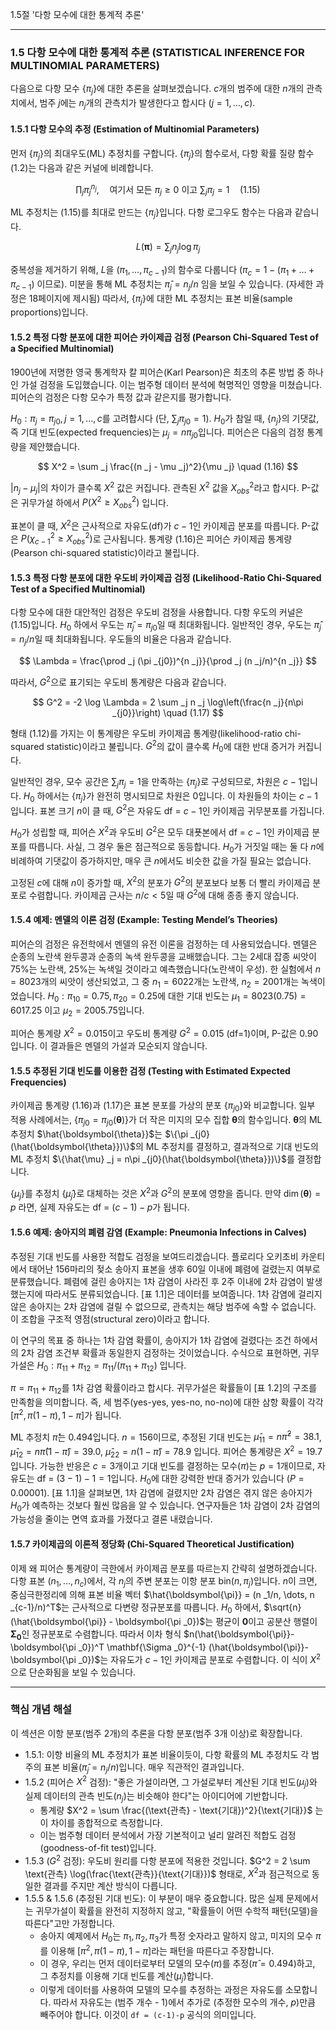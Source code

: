 1.5절 '다항 모수에 대한 통계적 추론' 

---

### 1.5 다항 모수에 대한 통계적 추론 (STATISTICAL INFERENCE FOR MULTINOMIAL PARAMETERS)

다음으로 다항 모수 $\{\pi _j\}$에 대한 추론을 살펴보겠습니다. $c$개의 범주에 대한 $n$개의 관측치에서, 범주 $j$에는 $n _j$개의 관측치가 발생한다고 합시다 ($j=1, \dots, c$).

#### 1.5.1 다항 모수의 추정 (Estimation of Multinomial Parameters)

먼저 $\{\pi _j\}$의 최대우도(ML) 추정치를 구합니다. $\{\pi _j\}$의 함수로서, 다항 확률 질량 함수 (1.2)는 다음과 같은 커널에 비례합니다.

$$ \prod _j \pi _j^{n _j}, \quad \text{여기서 모든 } \pi _j \ge 0 \text{ 이고 } \sum _j \pi _j = 1 \quad (1.15) $$

ML 추정치는 (1.15)를 최대로 만드는 $\{\pi _j\}$입니다. 다항 로그우도 함수는 다음과 같습니다.

$$ L(\boldsymbol{\pi}) = \sum _j n _j \log \pi _j $$

중복성을 제거하기 위해, $L$을 $(\pi _1, \dots, \pi _{c-1})$의 함수로 다룹니다 ($\pi _c = 1 - (\pi _1 + \dots + \pi _{c-1})$ 이므로). 미분을 통해 ML 추정치는 $\hat{\pi} _j = n _j/n$ 임을 보일 수 있습니다. (자세한 과정은 18페이지에 제시됨) 따라서, $\{\pi _j\}$에 대한 ML 추정치는 표본 비율(sample proportions)입니다.


#### 1.5.2 특정 다항 분포에 대한 피어슨 카이제곱 검정 (Pearson Chi-Squared Test of a Specified Multinomial)

1900년에 저명한 영국 통계학자 칼 피어슨(Karl Pearson)은 최초의 추론 방법 중 하나인 가설 검정을 도입했습니다. 이는 범주형 데이터 분석에 혁명적인 영향을 미쳤습니다. 피어슨의 검정은 다항 모수가 특정 값과 같은지를 평가합니다.

$H _0: \pi _j = \pi _{j0}, j=1, \dots, c$를 고려합시다 (단, $\sum _j \pi _{j0} = 1$). $H _0$가 참일 때, $\{n _j\}$의 기댓값, 즉 기대 빈도(expected frequencies)는 $\mu _j = n\pi _{j0}$입니다. 피어슨은 다음의 검정 통계량을 제안했습니다.

$$ X^2 = \sum _j \frac{(n _j - \mu _j)^2}{\mu _j} \quad (1.16) $$

$|n _j - \mu _j|$의 차이가 클수록 $X^2$ 값은 커집니다. 관측된 $X^2$ 값을 $X^2 _{obs}$라고 합시다. P-값은 귀무가설 하에서 $P(X^2 \ge X^2 _{obs})$ 입니다.

표본이 클 때, $X^2$은 근사적으로 자유도(df)가 $c-1$인 카이제곱 분포를 따릅니다. P-값은 $P(\chi^2 _{c-1} \ge X^2 _{obs})$로 근사됩니다. 통계량 (1.16)은 피어슨 카이제곱 통계량(Pearson chi-squared statistic)이라고 불립니다.

#### 1.5.3 특정 다항 분포에 대한 우도비 카이제곱 검정 (Likelihood-Ratio Chi-Squared Test of a Specified Multinomial)

다항 모수에 대한 대안적인 검정은 우도비 검정을 사용합니다. 다항 우도의 커널은 (1.15)입니다. $H _0$ 하에서 우도는 $\hat{\pi} _j = \pi _{j0}$일 때 최대화됩니다. 일반적인 경우, 우도는 $\hat{\pi} _j = n _j/n$일 때 최대화됩니다. 우도들의 비율은 다음과 같습니다.

$$ \Lambda = \frac{\prod _j (\pi _{j0})^{n _j}}{\prod _j (n _j/n)^{n _j}} $$

따라서, $G^2$으로 표기되는 우도비 통계량은 다음과 같습니다.

$$ G^2 = -2 \log \Lambda = 2 \sum _j n _j \log\left(\frac{n _j}{n\pi _{j0}}\right) \quad (1.17) $$

형태 (1.12)를 가지는 이 통계량은 우도비 카이제곱 통계량(likelihood-ratio chi-squared statistic)이라고 불립니다. $G^2$의 값이 클수록 $H _0$에 대한 반대 증거가 커집니다.

일반적인 경우, 모수 공간은 $\sum _j \pi _j=1$을 만족하는 $\{\pi _j\}$로 구성되므로, 차원은 $c-1$입니다. $H _0$ 하에서는 $\{\pi _j\}$가 완전히 명시되므로 차원은 0입니다. 이 차원들의 차이는 $c-1$입니다. 표본 크기 $n$이 클 때, $G^2$은 자유도 df = $c-1$인 카이제곱 귀무분포를 가집니다.

$H _0$가 성립할 때, 피어슨 $X^2$과 우도비 $G^2$은 모두 대푯본에서 df = $c-1$인 카이제곱 분포를 따릅니다. 사실, 그 경우 둘은 점근적으로 동등합니다. $H _0$가 거짓일 때는 둘 다 $n$에 비례하여 기댓값이 증가하지만, 매우 큰 $n$에서도 비슷한 값을 가질 필요는 없습니다.

고정된 $c$에 대해 $n$이 증가할 때, $X^2$의 분포가 $G^2$의 분포보다 보통 더 빨리 카이제곱 분포로 수렴합니다. 카이제곱 근사는 $n/c < 5$일 때 $G^2$에 대해 종종 좋지 않습니다.

#### 1.5.4 예제: 멘델의 이론 검정 (Example: Testing Mendel’s Theories)

피어슨의 검정은 유전학에서 멘델의 유전 이론을 검정하는 데 사용되었습니다. 멘델은 순종의 노란색 완두콩과 순종의 녹색 완두콩을 교배했습니다. 그는 2세대 잡종 씨앗이 75%는 노란색, 25%는 녹색일 것이라고 예측했습니다(노란색이 우성). 한 실험에서 $n=8023$개의 씨앗이 생산되었고, 그 중 $n _1 = 6022$개는 노란색, $n _2=2001$개는 녹색이었습니다. $H _0: \pi _{10}=0.75, \pi _{20}=0.25$에 대한 기대 빈도는 $\mu _1 = 8023(0.75)=6017.25$ 이고 $\mu _2=2005.75$입니다.

피어슨 통계량 $X^2=0.015$이고 우도비 통계량 $G^2=0.015$ (df=1)이며, P-값은 0.90입니다. 이 결과들은 멘델의 가설과 모순되지 않습니다.

#### 1.5.5 추정된 기대 빈도를 이용한 검정 (Testing with Estimated Expected Frequencies)

카이제곱 통계량 (1.16)과 (1.17)은 표본 분포를 가상의 분포 $\{\pi _{j0}\}$와 비교합니다. 일부 적용 사례에서는, $\{\pi _{j0} = \pi _{j0}(\boldsymbol{\theta})\}$가 더 작은 미지의 모수 집합 $\boldsymbol{\theta}$의 함수입니다. $\boldsymbol{\theta}$의 ML 추정치 $\hat{\boldsymbol{\theta}}$는 $\{\pi _{j0}(\hat{\boldsymbol{\theta}})\}$의 ML 추정치를 결정하고, 결과적으로 기대 빈도의 ML 추정치 $\{\hat{\mu} _j = n\pi _{j0}(\hat{\boldsymbol{\theta}})\}$를 결정합니다.

$\{\mu _j\}$를 추정치 $\{\hat{\mu} _j\}$로 대체하는 것은 $X^2$과 $G^2$의 분포에 영향을 줍니다. 만약 $\dim(\boldsymbol{\theta})=p$ 라면, 실제 자유도는 df = $(c-1)-p$가 됩니다.

#### 1.5.6 예제: 송아지의 폐렴 감염 (Example: Pneumonia Infections in Calves)

추정된 기대 빈도를 사용한 적합도 검정을 보여드리겠습니다. 플로리다 오키초비 카운티에서 태어난 156마리의 젖소 송아지 표본을 생후 60일 이내에 폐렴에 걸렸는지 여부로 분류했습니다. 폐렴에 걸린 송아지는 1차 감염이 사라진 후 2주 이내에 2차 감염이 발생했는지에 따라서도 분류되었습니다. [표 1.1]은 데이터를 보여줍니다. 1차 감염에 걸리지 않은 송아지는 2차 감염에 걸릴 수 없으므로, 관측치는 해당 범주에 속할 수 없습니다. 이 조합을 구조적 영점(structural zero)이라고 합니다.

이 연구의 목표 중 하나는 1차 감염 확률이, 송아지가 1차 감염에 걸렸다는 조건 하에서의 2차 감염 조건부 확률과 동일한지 검정하는 것이었습니다. 수식으로 표현하면, 귀무가설은 $H _0: \pi _{11}+\pi _{12} = \pi _{11}/(\pi _{11}+\pi _{12})$ 입니다.

$\pi = \pi _{11}+\pi _{12}$를 1차 감염 확률이라고 합시다. 귀무가설은 확률들이 [표 1.2]의 구조를 만족함을 의미합니다. 즉, 세 범주(yes-yes, yes-no, no-no)에 대한 삼항 확률이 각각 $[\pi^2, \pi(1-\pi), 1-\pi]$가 됩니다.

ML 추정치 $\hat{\pi}$는 0.494입니다. $n=156$이므로, 추정된 기대 빈도는 $\hat{\mu} _{11}=n\hat{\pi}^2=38.1$, $\hat{\mu} _{12}=n\hat{\pi}(1-\hat{\pi})=39.0$, $\hat{\mu} _{22}=n(1-\hat{\pi})=78.9$ 입니다. 피어슨 통계량은 $X^2=19.7$입니다. 가능한 반응은 $c=3$개이고 기대 빈도를 결정하는 모수($\pi$)는 $p=1$개이므로, 자유도는 df = $(3-1)-1=1$입니다. $H _0$에 대한 강력한 반대 증거가 있습니다 ($P=0.00001$). [표 1.1]을 살펴보면, 1차 감염에 걸렸지만 2차 감염은 겪지 않은 송아지가 $H _0$가 예측하는 것보다 훨씬 많음을 알 수 있습니다. 연구자들은 1차 감염이 2차 감염의 가능성을 줄이는 면역 효과를 가졌다고 결론 내렸습니다.

#### 1.5.7 카이제곱의 이론적 정당화 (Chi-Squared Theoretical Justification)

이제 왜 피어슨 통계량이 극한에서 카이제곱 분포를 따르는지 간략히 설명하겠습니다. 다항 표본 $(n _1, \dots, n _c)$에서, 각 $n _j$의 주변 분포는 이항 분포 $\text{bin}(n, \pi _j)$입니다. $n$이 크면, 중심극한정리에 의해 표본 비율 벡터 $\hat{\boldsymbol{\pi}} = (n _1/n, \dots, n _{c-1}/n)^T$는 근사적으로 다변량 정규분포를 따릅니다. $H _0$ 하에서, $\sqrt{n}(\hat{\boldsymbol{\pi}} - \boldsymbol{\pi _0})$는 평균이 $\mathbf{0}$이고 공분산 행렬이 $\mathbf{\Sigma _0}$인 정규분포로 수렴합니다. 따라서 이차 형식 $n(\hat{\boldsymbol{\pi}}-\boldsymbol{\pi _0})^T \mathbf{\Sigma _0}^{-1} (\hat{\boldsymbol{\pi}}-\boldsymbol{\pi _0})$는 자유도가 $c-1$인 카이제곱 분포로 수렴합니다. 이 식이 $X^2$으로 단순화됨을 보일 수 있습니다.

---

### 핵심 개념 해설

이 섹션은 이항 분포(범주 2개)의 추론을 다항 분포(범주 3개 이상)로 확장합니다.

*   1.5.1: 이항 비율의 ML 추정치가 표본 비율이듯이, 다항 확률의 ML 추정치도 각 범주의 표본 비율($\hat{\pi} _j = n _j/n$)입니다. 매우 직관적인 결과입니다.
*   1.5.2 (피어슨 $X^2$ 검정): "좋은 가설이라면, 그 가설로부터 계산된 기대 빈도($\mu _j$)와 실제 데이터의 관측 빈도($n _j$)는 비슷해야 한다"는 아이디어에 기반합니다.
    *   통계량 $X^2 = \sum \frac{(\text{관측} - \text{기대})^2}{\text{기대}}$ 는 이 차이를 종합적으로 측정합니다.
    *   이는 범주형 데이터 분석에서 가장 기본적이고 널리 알려진 적합도 검정(goodness-of-fit test)입니다.
*   1.5.3 ($G^2$ 검정): 우도비 원리를 다항 분포에 적용한 것입니다. $G^2 = 2 \sum \text{관측} \log(\frac{\text{관측}}{\text{기대}})$ 형태로, $X^2$과 점근적으로 동일한 결과를 주지만 계산 방식이 다릅니다.
*   1.5.5 & 1.5.6 (추정된 기대 빈도): 이 부분이 매우 중요합니다. 많은 실제 문제에서는 귀무가설이 확률을 완전히 지정하지 않고, "확률들이 어떤 수학적 패턴(모델)을 따른다"고만 가정합니다.
    *   송아지 예제에서 $H _0$는 $\pi _1, \pi _2, \pi _3$가 특정 숫자라고 말하지 않고, 미지의 모수 $\pi$를 이용해 $[\pi^2, \pi(1-\pi), 1-\pi]$라는 패턴을 따른다고 주장합니다.
    *   이 경우, 우리는 먼저 데이터로부터 모델의 모수($\pi$)를 추정($\hat{\pi}=0.494$)하고, 그 추정치를 이용해 기대 빈도를 계산($\hat{\mu} _j$)합니다.
    *   이렇게 데이터를 사용하여 모델의 모수를 추정하는 과정은 자유도를 소모합니다. 따라서 자유도는 (범주 개수 - 1)에서 추가로 (추정한 모수의 개수, $p$)만큼 빼주어야 합니다. 이것이 `df = (c-1)-p` 공식의 의미입니다.
